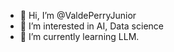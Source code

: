 - 👋 Hi, I’m @ValdePerryJunior
- 👀 I’m interested in AI, Data science
- 🌱 I’m currently learning LLM.

<!---
ValdePerryJunior/ValdePerryJunior is a ✨ special ✨ repository because its `README.md` (this file) appears on your GitHub profile.
You can click the Preview link to take a look at your changes.
--->
